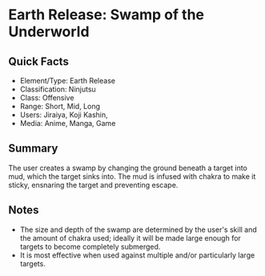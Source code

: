 # Earth Release: Swamp of the Underworld

## Quick Facts
- Element/Type: Earth Release
- Classification: Ninjutsu
- Class: Offensive
- Range: Short, Mid, Long
- Users: Jiraiya, Koji Kashin,
- Media: Anime, Manga, Game

## Summary
The user creates a swamp by changing the ground beneath a target into mud, which the target sinks into. The mud is infused with chakra to make it sticky, ensnaring the target and preventing escape.

## Notes
- The size and depth of the swamp are determined by the user's skill and the amount of chakra used; ideally it will be made large enough for targets to become completely submerged.
- It is most effective when used against multiple and/or particularly large targets.
